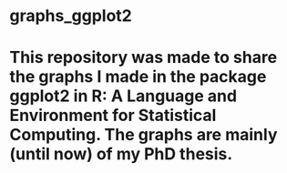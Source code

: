 # graphs_ggplot2

# This repository was made to share the graphs I made in the package ggplot2 in R: A Language and Environment for Statistical Computing. The graphs are mainly (until now) of my PhD thesis.


